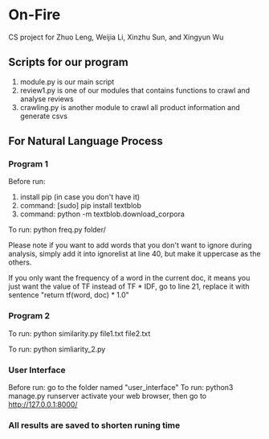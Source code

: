 # On-Fire
CS project for Zhuo Leng, Weijia Li, Xinzhu Sun, and Xingyun Wu


## Scripts for our program
  1. module.py is our main script
  2. review1.py is one of our modules that contains functions to crawl and analyse reviews
  3. crawling.py is another module to crawl all product information and generate csvs
  
  
## For Natural Language Process

### Program 1

Before run:
  1. install pip (in case you don't have it)
  2. command: [sudo] pip install textblob
  3. command: python -m textblob.download_corpora

To run:
  python freq.py folder/

Please note if you want to add words that you don't want to ignore during analysis,
simply add it into ignorelist at line 40, but make it uppercase as the others.

If you only want the frequency of a word in the current doc, it means you just want the
value of TF instead of TF * IDF, go to line 21, replace it with sentence "return tf(word, doc) * 1.0"

### Program 2

To run:
  python similarity.py file1.txt file2.txt


To run:
  python simliarity_2.py
  
### User Interface


Before run:
    go to the folder named "user_interface"
To run:
    python3 manage.py runserver
    activate your web browser, then go to http://127.0.0.1:8000/
  
  
### All results are saved to shorten runing time
